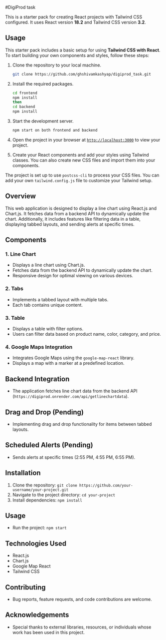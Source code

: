 #DigiProd task

This is a starter pack for creating React projects with Tailwind CSS configured. It uses React version **18.2** and Tailwind CSS version **3.2**.

## Usage

This starter pack includes a basic setup for using **Tailwind CSS with React**. To start building your own components and styles, follow these steps:

1. Clone the repository to your local machine.
    ```sh
    git clone https://github.com/ghshivamkashyap/digiprod_task.git
    ```

1. Install the required packages.
    ```sh
    cd frontend
    npm install
    then
    cd backend
    npm install
    ```

1. Start the development server.
    ```sh
    npm start on both frontend and backend
    ```
1. Open the project in your browser at [`http://localhost:3000`](http://localhost:3000) to view your project.
1. Create your React components and add your styles using Tailwind classes. You can also create new CSS files and import them into your components.

The project is set up to use `postcss-cli` to process your CSS files. You can add your own `tailwind.config.js` file to customize your Tailwind setup.

## Overview

This web application is designed to display a line chart using React.js and Chart.js. It fetches data from a backend API to dynamically update the chart. Additionally, it includes features like filtering data in a table, displaying tabbed layouts, and sending alerts at specific times.

## Components

### 1. Line Chart

- Displays a line chart using Chart.js.
- Fetches data from the backend API to dynamically update the chart.
- Responsive design for optimal viewing on various devices.

### 2. Tabs

- Implements a tabbed layout with multiple tabs.
- Each tab contains unique content.

### 3. Table

- Displays a table with filter options.
- Users can filter data based on product name, color, category, and price.

### 4. Google Maps Integration

- Integrates Google Maps using the `google-map-react` library.
- Displays a map with a marker at a predefined location.

## Backend Integration

- The application fetches line chart data from the backend API (`https://digiprod.onrender.com/api/getlinechartdata`).

## Drag and Drop (Pending)

- Implementing drag and drop functionality for items between tabbed layouts.

## Scheduled Alerts (Pending)

- Sends alerts at specific times (2:55 PM, 4:55 PM, 6:55 PM).

## Installation

1. Clone the repository: `git clone https://github.com/your-username/your-project.git`
2. Navigate to the project directory: `cd your-project`
3. Install dependencies: `npm install`

## Usage

- Run the project: `npm start`

## Technologies Used

- React.js
- Chart.js
- Google Map React
- Tailwind CSS

## Contributing

- Bug reports, feature requests, and code contributions are welcome.

## Acknowledgements

- Special thanks to external libraries, resources, or individuals whose work has been used in this project.

